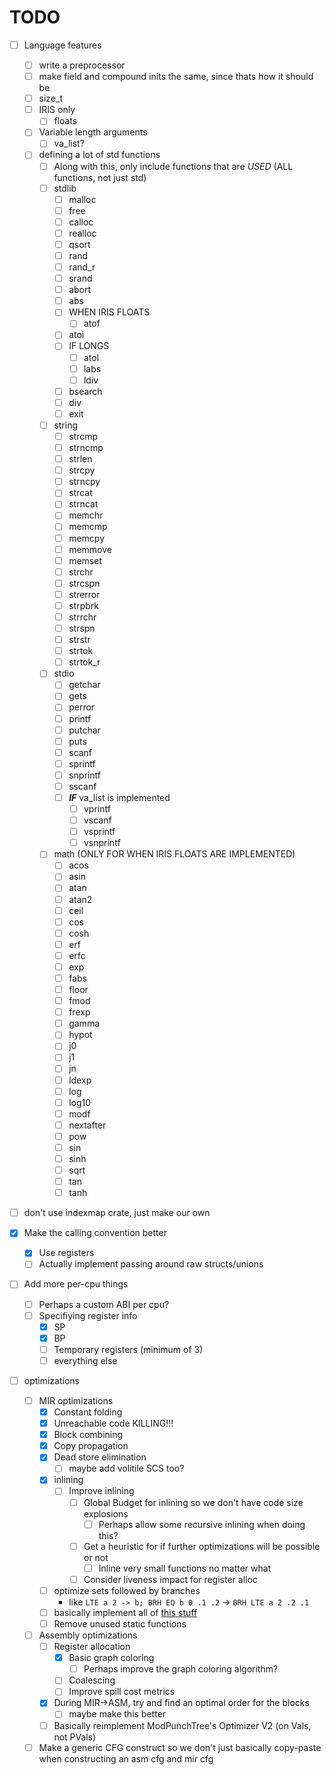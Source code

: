 # TODO

- [ ] Language features
  - [ ] write a preprocessor
  - [ ] make field and compound inits the same, since thats how it should be
  - [ ] size_t
  - [ ] IRIS only
    - [ ] floats
  - [ ] Variable length arguments
    - [ ] va_list?
  - [ ] defining a lot of std functions
    - [ ] Along with this, only include functions that are *USED* (ALL functions, not just std)
    - [ ] stdlib
      - [ ] malloc
      - [ ] free
      - [ ] calloc
      - [ ] realloc
      - [ ] qsort
      - [ ] rand
      - [ ] rand_r
      - [ ] srand
      - [ ] abort
      - [ ] abs
      - [ ] WHEN IRIS FLOATS
        - [ ] atof
      - [ ] atoi
      - [ ] IF LONGS
        - [ ] atol
        - [ ] labs
        - [ ] ldiv
      - [ ] bsearch
      - [ ] div
      - [ ] exit
    - [ ] string
      - [ ] strcmp
      - [ ] strncmp
      - [ ] strlen
      - [ ] strcpy
      - [ ] strncpy
      - [ ] strcat
      - [ ] strncat
      - [ ] memchr
      - [ ] memcmp
      - [ ] memcpy
      - [ ] memmove
      - [ ] memset
      - [ ] strchr
      - [ ] strcspn
      - [ ] strerror
      - [ ] strpbrk
      - [ ] strrchr
      - [ ] strspn
      - [ ] strstr
      - [ ] strtok
      - [ ] strtok_r
    - [ ] stdio
      - [ ] getchar
      - [ ] gets
      - [ ] perror
      - [ ] printf
      - [ ] putchar
      - [ ] puts
      - [ ] scanf
      - [ ] sprintf
      - [ ] snprintf
      - [ ] sscanf
      - [ ] ***IF*** va_list is implemented
        - [ ] vprintf
        - [ ] vscanf
        - [ ] vsprintf
        - [ ] vsnprintf
    - [ ] math (ONLY FOR WHEN IRIS FLOATS ARE IMPLEMENTED)
      - [ ] acos
      - [ ] asin
      - [ ] atan
      - [ ] atan2
      - [ ] ceil
      - [ ] cos
      - [ ] cosh
      - [ ] erf
      - [ ] erfc
      - [ ] exp
      - [ ] fabs
      - [ ] floor
      - [ ] fmod
      - [ ] frexp
      - [ ] gamma
      - [ ] hypot
      - [ ] j0
      - [ ] j1
      - [ ] jn
      - [ ] ldexp
      - [ ] log
      - [ ] log10
      - [ ] modf
      - [ ] nextafter
      - [ ] pow
      - [ ] sin
      - [ ] sinh
      - [ ] sqrt
      - [ ] tan
      - [ ] tanh

- [ ] don't use indexmap crate, just make our own

- [x] Make the calling convention better
  - [x] Use registers
  - [ ] Actually implement passing around raw structs/unions

- [ ] Add more per-cpu things
  - [ ] Perhaps a custom ABI per cpu?
  - [ ] Specifiying register info
    - [x] SP
    - [x] BP
    - [ ] Temporary registers (minimum of 3)
    - [ ] everything else
- [ ] optimizations
  - [ ] MIR optimizations
    - [x] Constant folding
    - [x] Unreachable code KILLING!!!
    - [x] Block combining
    - [x] Copy propagation
    - [x] Dead store elimination
      - [ ] maybe add volitile SCS too?
    - [x] inlining
      - [ ] Improve inlining
        - [ ] Global Budget for inlining so we don't have code size explosions
          - [ ] Perhaps allow some recursive inlining when doing this?
        - [ ] Get a heuristic for if further optimizations will be possible or not
          - [ ] Inline very small functions no matter what
        - [ ] Consider liveness impact for register alloc
    - [ ] optimize sets followed by branches
      - like `LTE a 2 -> b; BRH EQ b 0 .1 .2` -> `BRH LTE a 2 .2 .1`
    - [ ] basically implement all of [this stuff](https://www.cs.cornell.edu/courses/cs6120/2020fa/lesson/1/)
    - [ ] Remove unused static functions
  - [ ] Assembly optimizations
    - [ ] Register allocation
      - [x] Basic graph coloring
        - [ ] Perhaps improve the graph coloring algorithm?
      - [ ] Coalescing
      - [ ] Improve spill cost metrics
    - [x] During MIR->ASM, try and find an optimal order for the blocks
      - [ ] maybe make this better
    - [ ] Basically reimplement ModPunchTree's Optimizer V2 (on Vals, not PVals)
  - [ ] Make a generic CFG construct so we don't just basically copy-paste when constructing an asm cfg and mir cfg
